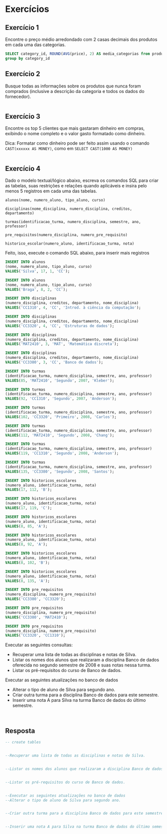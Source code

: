 # Exercícios

## Exercício 1

Encontre o preço médio arredondado com 2 casas decimais dos produtos em cada uma das categorias.

```sql
SELECT category_id, ROUND(AVG(price), 2) AS media_categorias from products
group by category_id

```

## Exercício 2

Busque todas as informações sobre os produtos que nunca foram comprados (inclusive a descrição da categoria e todos os dados do fornecedor).

```sql

```

## Exercício 3

Encontre os top 5 clientes que mais gastaram dinheiro em compras, exibindo o nome completo e o valor gasto formatado como dinheiro.

Dica: Formatar como dinheiro pode ser feito assim usando o comando `CAST(xxxxxx AS MONEY)`, como em `SELECT CAST(1000 AS MONEY)`

```sql

```

## Exercício 4

Dado o modelo textual/lógico abaixo, escreva os comandos SQL para criar as tabelas, suas restrições e relações quando aplicáveis e insira pelo menos 5 registros em cada uma das tabelas.

    alunos(nome, numero_aluno, tipo_aluno, curso)

    disciplinas(nome_disciplina, numero_disciplina, creditos, departamento)

    turmas(identificacao_turma, numero_disciplina, semestre, ano, professor)

    pre_requisitos(numero_disciplina, numero_pre_requisito)

    historico_escolar(numero_aluno, identificacao_turma, nota)

Feito, isso, execute o comando SQL abaixo, para inserir mais registros

```sql
INSERT INTO alunos
(nome, numero_aluno, tipo_aluno, curso)
VALUES('Silva', 17, 1, 'CC');

INSERT INTO alunos
(nome, numero_aluno, tipo_aluno, curso)
VALUES('Braga', 8, 2, 'CC');

INSERT INTO disciplinas
(numero_disciplina, creditos, departamento, nome_disciplina)
VALUES('CC1310', 4, 'CC', 'Introd. à ciência da computação');

INSERT INTO disciplinas
(numero_disciplina, creditos, departamento, nome_disciplina)
VALUES('CC3320', 4, 'CC', 'Estruturas de dados');

INSERT INTO disciplinas
(numero_disciplina, creditos, departamento, nome_disciplina)
VALUES('MAT2410', 3, 'MAT', 'Matemática discreta');

INSERT INTO disciplinas
(numero_disciplina, creditos, departamento, nome_disciplina)
VALUES('CC3380', 3, 'CC', 'Banco de dados');

INSERT INTO turmas
(identificacao_turma, numero_disciplina, semestre, ano, professor)
VALUES(85, 'MAT2410', 'Segundo', 2007, 'Kleber');

INSERT INTO turmas
(identificacao_turma, numero_disciplina, semestre, ano, professor)
VALUES(92, 'CC1310', 'Segundo', 2007, 'Anderson');

INSERT INTO turmas
(identificacao_turma, numero_disciplina, semestre, ano, professor)
VALUES(102, 'CC3320', 'Primeiro', 2008, 'Carlos');

INSERT INTO turmas
(identificacao_turma, numero_disciplina, semestre, ano, professor)
VALUES(112, 'MAT2410', 'Segundo', 2008, 'Chang');

INSERT INTO turmas
(identificacao_turma, numero_disciplina, semestre, ano, professor)
VALUES(119, 'CC1310', 'Segundo', 2008, 'Anderson');

INSERT INTO turmas
(identificacao_turma, numero_disciplina, semestre, ano, professor)
VALUES(135, 'CC3380', 'Segundo', 2008, 'Santos');

INSERT INTO historicos_escolares
(numero_aluno, identificacao_turma, nota)
VALUES(17, 112, 'B');

INSERT INTO historicos_escolares
(numero_aluno, identificacao_turma, nota)
VALUES(17, 119, 'C');

INSERT INTO historicos_escolares
(numero_aluno, identificacao_turma, nota)
VALUES(8, 85, 'A');

INSERT INTO historicos_escolares
(numero_aluno, identificacao_turma, nota)
VALUES(8, 92, 'A');

INSERT INTO historicos_escolares
(numero_aluno, identificacao_turma, nota)
VALUES(8, 102, 'B');

INSERT INTO historicos_escolares
(numero_aluno, identificacao_turma, nota)
VALUES(8, 135, 'A');

INSERT INTO pre_requisitos
(numero_disciplina, numero_pre_requisito)
VALUES('CC3380', 'CC3320');

INSERT INTO pre_requisitos
(numero_disciplina, numero_pre_requisito)
VALUES('CC3380', 'MAT2410');

INSERT INTO pre_requisitos
(numero_disciplina, numero_pre_requisito)
VALUES('CC3320', 'CC1310');
```

Executar as seguintes consultas:

- Recuperar uma lista de todas as disciplinas e notas de Silva.
- Listar os nomes dos alunos que realizaram a disciplina Banco de dados oferecida no segundo semestre de 2008 e suas notas nessa turma.
- Listar os pré-requisitos do curso de Banco de dados.

Executar as seguintes atualizações no banco de dados

- Alterar o tipo de aluno de Silva para segundo ano.
- Criar outra turma para a disciplina Banco de dados para este semestre.
- Inserir uma nota A para Silva na turma Banco de dados do último semestre.

&nbsp;

## Resposta

```sql
-- create tables


--Recuperar uma lista de todas as disciplinas e notas de Silva.


--Listar os nomes dos alunos que realizaram a disciplina Banco de dados oferecida no segundo semestre de 2008 e suas notas nessa turma.


--Listar os pré-requisitos do curso de Banco de dados.


--Executar as seguintes atualizações no banco de dados
--Alterar o tipo de aluno de Silva para segundo ano.


--Criar outra turma para a disciplina Banco de dados para este semestre.


--Inserir uma nota A para Silva na turma Banco de dados do último semestre.

```

&nbsp;
